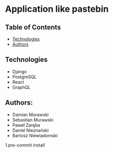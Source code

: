 # Application like pastebin
## Table of Contents
* [Technologies](#technologies)
* [Authors](#authors)
## Technologies
* Django
* PostgreSQL
* React
* GraphQL
## Authors: 
* Damian Murawski
* Sebastian Murawski
* Paweł Zaręba
* Daniel Nieznański
* Bartosz Niewiadomski

1.pre-commit install
